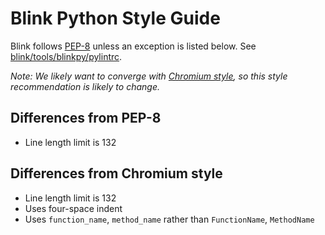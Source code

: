 # Blink Python Style Guide

Blink follows [PEP-8](https://www.python.org/dev/peps/pep-0008/) unless an
exception is listed below. See
[blink/tools/blinkpy/pylintrc](https://chromium.googlesource.com/chromium/src/+/master/third_party/blink/tools/blinkpy/pylintrc).

_Note: We likely want to converge with [Chromium style](python.md), so this
style recommendation is likely to change._

## Differences from PEP-8

* Line length limit is 132

## Differences from Chromium style

* Line length limit is 132
* Uses four-space indent
* Uses `function_name`, `method_name` rather than `FunctionName`, `MethodName`
